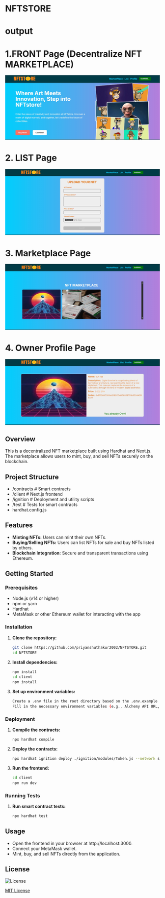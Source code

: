 # NFTSTORE

# output
# 1.FRONT Page (Decentralize NFT MARKETPLACE)
![front page](https://github.com/AnkitMourya12/HackIndia-Spark-7---Satoshi-Nakamoto/blob/main/image/Screenshot_10-9-2024_12581_localhost.jpeg)

# 2. LIST Page
![front page](https://github.com/AnkitMourya12/HackIndia-Spark-7---Satoshi-Nakamoto/blob/main/image/Screenshot_10-9-2024_125953_localhost.jpeg)
# 3. Marketplace Page
![front page](https://github.com/AnkitMourya12/HackIndia-Spark-7---Satoshi-Nakamoto/blob/main/image/Screenshot_10-9-2024_13045_localhost.jpeg)
# 4. Owner Profile Page
![front page](https://github.com/AnkitMourya12/HackIndia-Spark-7---Satoshi-Nakamoto/blob/main/image/Screenshot_10-9-2024_13128_localhost.jpeg)

## Overview

This is a decentralized NFT marketplace built using Hardhat and Next.js. The marketplace allows users to mint, buy, and sell NFTs securely on the blockchain.

## Project Structure

- /contracts # Smart contracts
- /client # Next.js frontend
- /ignition # Deployment and utility scripts
- /test # Tests for smart contracts
- hardhat.config.js

## Features

- **Minting NFTs:** Users can mint their own NFTs.
- **Buying/Selling NFTs:** Users can list NFTs for sale and buy NFTs listed by others.
- **Blockchain Integration:** Secure and transparent transactions using Ethereum.

## Getting Started

### Prerequisites

- Node.js (v14 or higher)
- npm or yarn
- Hardhat
- MetaMask or other Ethereum wallet for interacting with the app

### Installation

1. **Clone the repository:**

   ```bash
   git clone https://github.com/priyanshuthakur2002/NFTSTORE.git
   cd NFTSTORE

   ```

2. **Install dependencies:**

   ```bash
   npm install
   cd client
   npm install

   ```

3. **Set up environment variables:**

   ```bash
   Create a .env file in the root directory based on the .env.example file.
   Fill in the necessary environment variables (e.g., Alchemy API URL, Private Key).

   ```

### Deployment

1. **Compile the contracts:**

   ```bash
   npx hardhat compile

   ```

2. **Deploy the contracts:**

   ```bash
   npx hardhat ignition deploy ./ignition/modules/Token.js --network sepolia

   ```

3. **Run the frontend:**
   ```bash
   cd client
   npm run dev
   ```

### Running Tests

1. **Run smart contract tests:**
   ```bash
   npx hardhat test
   ```

## Usage

- Open the frontend in your browser at http://localhost:3000.
- Connect your MetaMask wallet.
- Mint, buy, and sell NFTs directly from the application.

## License

![License](https://img.shields.io/badge/license-MIT-blue)

[MIT License](LICENSE)
